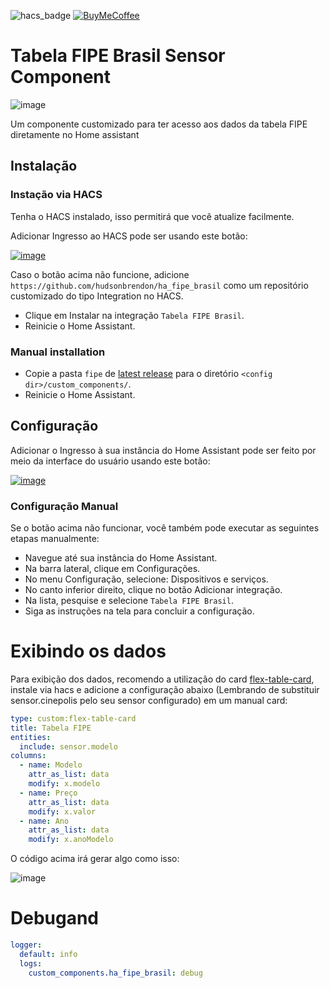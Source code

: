 ![hacs_badge](https://img.shields.io/badge/hacs-custom-orange.svg) [![BuyMeCoffee][buymecoffeebedge]][buymecoffee]

[buymecoffee]: https://www.buymeacoffee.com/hudsonbrendon
[buymecoffeebedge]: https://camo.githubusercontent.com/cd005dca0ef55d7725912ec03a936d3a7c8de5b5/68747470733a2f2f696d672e736869656c64732e696f2f62616467652f6275792532306d6525323061253230636f666665652d646f6e6174652d79656c6c6f772e737667


# Tabela FIPE Brasil Sensor Component

![image](https://github.com/hudsonbrendon/ha_fipe_brasil/assets/5201888/da446b0f-82e3-4c3c-9152-071b942c2b8a)


Um componente customizado para ter acesso aos dados da tabela FIPE diretamente no Home assistant

## Instalação

### Instação via HACS

Tenha o HACS instalado, isso permitirá que você atualize facilmente.

Adicionar Ingresso ao HACS pode ser usando este botão:

[![image](https://my.home-assistant.io/badges/hacs_repository.svg)](https://my.home-assistant.io/redirect/hacs_repository/?owner=hudsonbrendon&repository=ha_fipe_brasil&category=integration)

Caso o botão acima não funcione, adicione `https://github.com/hudsonbrendon/ha_fipe_brasil` como um repositório customizado do tipo Integration no HACS.

- Clique em Instalar na integração `Tabela FIPE Brasil`.
- Reinicie o Home Assistant.

### Manual installation

- Copie a pasta `fipe` de [latest release](https://github.com/hudsonbrendon/ha_fipe_brasil/releases/latest) para o diretório `<config dir>/custom_components/`.
- Reinicie o Home Assistant.

## Configuração

Adicionar o Ingresso à sua instância do Home Assistant pode ser feito por meio da interface do usuário usando este botão:

[![image](https://my.home-assistant.io/badges/config_flow_start.svg)](https://my.home-assistant.io/redirect/config_flow_start?domain=fipe)

### Configuração Manual

Se o botão acima não funcionar, você também pode executar as seguintes etapas manualmente:

- Navegue até sua instância do Home Assistant.
- Na barra lateral, clique em Configurações.
- No menu Configuração, selecione: Dispositivos e serviços.
- No canto inferior direito, clique no botão Adicionar integração.
- Na lista, pesquise e selecione `Tabela FIPE Brasil`.
- Siga as instruções na tela para concluir a configuração.

# Exibindo os dados

Para exibição dos dados, recomendo a utilização do card [flex-table-card](https://github.com/custom-cards/flex-table-card), instale via hacs e adicione a configuração abaixo (Lembrando de substituir sensor.cinepolis pelo seu sensor configurado) em um manual card:

```yaml
type: custom:flex-table-card
title: Tabela FIPE
entities:
  include: sensor.modelo
columns:
  - name: Modelo
    attr_as_list: data
    modify: x.modelo
  - name: Preço
    attr_as_list: data
    modify: x.valor
  - name: Ano
    attr_as_list: data
    modify: x.anoModelo
```

O código acima irá gerar algo como isso:

![image](https://github.com/hudsonbrendon/ha_fipe_brasil/assets/5201888/d303c7ce-27fc-4a45-a876-743fbf670232)

# Debugand

```yaml
logger:
  default: info
  logs:
    custom_components.ha_fipe_brasil: debug
```

[buymecoffee]: https://www.buymeacoffee.com/hudsonbrendon
[buymecoffeebedge]: https://camo.githubusercontent.com/cd005dca0ef55d7725912ec03a936d3a7c8de5b5/68747470733a2f2f696d672e736869656c64732e696f2f62616467652f6275792532306d6525323061253230636f666665652d646f6e6174652d79656c6c6f772e737667
